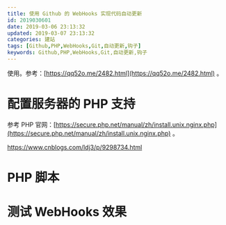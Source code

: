 ```yaml
---
title: 使用 Github 的 WebHooks 实现代码自动更新
id: 2019030601
date: 2019-03-06 23:13:32
updated: 2019-03-07 23:13:32
categories: 建站
tags: [Github,PHP,WebHooks,Git,自动更新,钩子]
keywords: Github,PHP,WebHooks,Git,自动更新,钩子
---
```



使用。参考：[https://qq52o.me/2482.html](https://qq52o.me/2482.html) 。


<!-- more -->


# 配置服务器的 PHP 支持

参考 PHP 官网：[https://secure.php.net/manual/zh/install.unix.nginx.php](https://secure.php.net/manual/zh/install.unix.nginx.php) 。


https://www.cnblogs.com/ldj3/p/9298734.html 



# PHP 脚本





# 测试 WebHooks 效果




